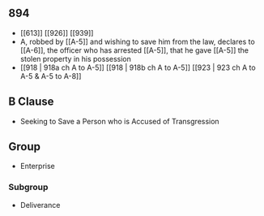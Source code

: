 ## 894
- [[613]] [[926]] [[939]] 
- A, robbed by [[A-5]] and wishing to save him from the law, declares to [[A-6]], the officer who has arrested [[A-5]], that he gave [[A-5]] the stolen property in his possession
- [[918 | 918a ch A to A-5]] [[918 | 918b ch A to A-5]] [[923 | 923 ch A to A-5 &amp; A-5 to A-8]] 

## B Clause
- Seeking to Save a Person who is Accused of Transgression

## Group
- Enterprise

### Subgroup
- Deliverance

